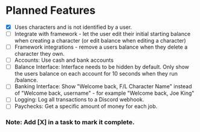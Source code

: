 # Planned Features

- [x] Uses characters and is not identified by a user.
- [ ] Integrate with framework - let the user edit their initial starting balance when creating a character (or edit balance when editing a character)
- [ ] Framework integrations - remove a users balance when they delete a character they own.
- [ ] Accounts: Use cash and bank accounts
- [ ] Balance Interface: Interface needs to be hidden by default. Only show the users balance on each account for 10 seconds when they run /balance.
- [ ] Banking Interface: Show "Welcome back, F/L Character Name" instead of "Welcome back, username" - for example "Welcome back, Joe King"
- [ ] Logging: Log all transactions to a Discord webhook.
- [ ] Paychecks: Get a specific amount of money for each job.

### Note: Add [X] in a task to mark it complete.

